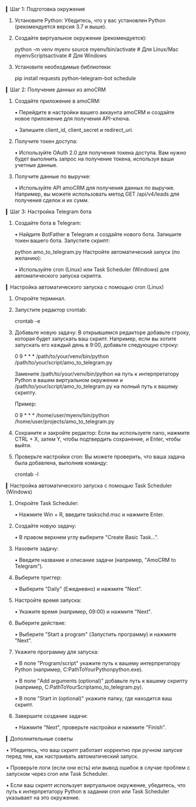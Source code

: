 ▎Шаг 1: Подготовка окружения

1. Установите Python: Убедитесь, что у вас установлен Python (рекомендуется версия 3.7 и выше).

2. Создайте виртуальное окружение (рекомендуется):
   
   python -m venv myenv
   source myenv/bin/activate  # Для Linux/Mac
   myenvScriptsactivate  # Для Windows
   

3. Установите необходимые библиотеки:
   
   pip install requests python-telegram-bot schedule
   

▎Шаг 2: Получение данных из amoCRM

1. Создайте приложение в amoCRM:

   • Перейдите в настройки вашего аккаунта amoCRM и создайте новое приложение для получения API-ключа.

   • Запишите client_id, client_secret и redirect_uri.

2. Получите токен доступа:

   • Используйте OAuth 2.0 для получения токена доступа. Вам нужно будет выполнить запрос на получение токена, используя ваши учетные данные.

3. Получите данные по выручке:

   • Используйте API amoCRM для получения данных по выручке. Например, вы можете использовать метод GET /api/v4/leads для получения сделок и их сумм.

▎Шаг 3: Настройка Telegram бота

1. Создайте бота в Telegram:

   • Найдите BotFather в Telegram и создайте нового бота. Запишите токен вашего бота.
Запустите скрипт:
   
   python amo_to_telegram.py
 Настройте автоматический запуск (по желанию):

   • Используйте cron (Linux) или Task Scheduler (Windows) для автоматического запуска скрипта.    


▎Настройка автоматического запуска с помощью cron (Linux)

1. Откройте терминал.

2. Запустите редактор crontab:
   
   crontab -e
   

3. Добавьте новую задачу:
   В открывшемся редакторе добавьте строку, которая будет запускать ваш скрипт. Например, если вы хотите запускать его каждый день в 9:00, добавьте следующую строку:
   
   0 9 * * * /path/to/your/venv/bin/python /path/to/your/script/amo_to_telegram.py
   
   Замените /path/to/your/venv/bin/python на путь к интерпретатору Python в вашем виртуальном окружении и /path/to/your/script/amo_to_telegram.py на полный путь к вашему скрипту.

   Пример:
   
   0 9 * * * /home/user/myenv/bin/python /home/user/projects/amo_to_telegram.py
   

4. Сохраните и закройте редактор:
   Если вы используете nano, нажмите CTRL + X, затем Y, чтобы подтвердить сохранение, и Enter, чтобы выйти.

5. Проверьте настройки cron:
   Вы можете проверить, что ваша задача была добавлена, выполнив команду:
   
   crontab -l
   

▎Настройка автоматического запуска с помощью Task Scheduler (Windows)

1. Откройте Task Scheduler:

   • Нажмите Win + R, введите taskschd.msc и нажмите Enter.

2. Создайте новую задачу:

   • В правом верхнем углу выберите "Create Basic Task...".

3. Назовите задачу:

   • Введите название и описание задачи (например, "AmoCRM to Telegram").

4. Выберите триггер:

   • Выберите "Daily" (Ежедневно) и нажмите "Next".

5. Настройте время запуска:

   • Укажите время (например, 09:00) и нажмите "Next".

6. Выберите действие:

   • Выберите "Start a program" (Запустить программу) и нажмите "Next".

7. Укажите программу для запуска:

   • В поле "Program/script" укажите путь к вашему интерпретатору Python (например, C:PathToYourPythonpython.exe).

   • В поле "Add arguments (optional)" добавьте путь к вашему скрипту (например, C:PathToYourScriptamo_to_telegram.py).

   • В поле "Start in (optional)" укажите папку, где находится ваш скрипт.

8. Завершите создание задачи:

   • Нажмите "Next", проверьте настройки и нажмите "Finish".

▎Дополнительные советы

• Убедитесь, что ваш скрипт работает корректно при ручном запуске перед тем, как настраивать автоматический запуск.

• Проверьте логи (если они есть) или вывод ошибок в случае проблем с запуском через cron или Task Scheduler.

• Если ваш скрипт использует виртуальное окружение, убедитесь, что путь к интерпретатору Python в задании cron или Task Scheduler указывает на это окружение.

